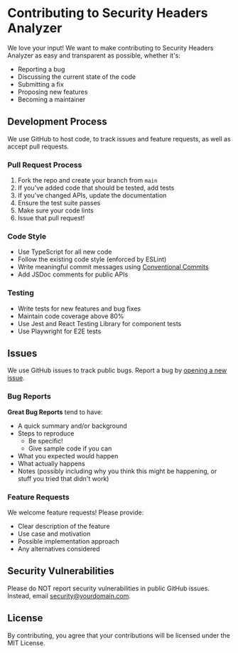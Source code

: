 # Contributing to Security Headers Analyzer

We love your input! We want to make contributing to Security Headers Analyzer as easy and transparent as possible, whether it's:

- Reporting a bug
- Discussing the current state of the code
- Submitting a fix
- Proposing new features
- Becoming a maintainer

## Development Process

We use GitHub to host code, to track issues and feature requests, as well as accept pull requests.

### Pull Request Process

1. Fork the repo and create your branch from `main`
2. If you've added code that should be tested, add tests
3. If you've changed APIs, update the documentation
4. Ensure the test suite passes
5. Make sure your code lints
6. Issue that pull request!

### Code Style

* Use TypeScript for all new code
* Follow the existing code style (enforced by ESLint)
* Write meaningful commit messages using [Conventional Commits](https://www.conventionalcommits.org/)
* Add JSDoc comments for public APIs

### Testing

* Write tests for new features and bug fixes
* Maintain code coverage above 80%
* Use Jest and React Testing Library for component tests
* Use Playwright for E2E tests

## Issues

We use GitHub issues to track public bugs. Report a bug by [opening a new issue](https://github.com/yourusername/security-headers-analyzer/issues).

### Bug Reports

**Great Bug Reports** tend to have:

- A quick summary and/or background
- Steps to reproduce
  - Be specific!
  - Give sample code if you can
- What you expected would happen
- What actually happens
- Notes (possibly including why you think this might be happening, or stuff you tried that didn't work)

### Feature Requests

We welcome feature requests! Please provide:

- Clear description of the feature
- Use case and motivation
- Possible implementation approach
- Any alternatives considered

## Security Vulnerabilities

Please do NOT report security vulnerabilities in public GitHub issues. Instead, email security@yourdomain.com.

## License

By contributing, you agree that your contributions will be licensed under the MIT License.